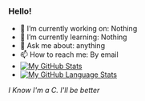 ### Hello!
- 🔭 I’m currently working on: Nothing
- 🌱 I’m currently learning: Nothing
- 💬 Ask me about: anything
- 📫 How to reach me: By email
- [![My GitHub Stats](https://github-readme-stats.vercel.app/api/?username=reyioa&count_private=true&theme=gruvbox&showicons=true)]()
- [![My GitHub Language Stats](https://github-readme-stats.vercel.app/api/top-langs/?username=reyioa&langs_count=5&theme=gruvbox)]()

_I Know I'm a C. I'll be better_

<!--
**reyioa/reyioa** is a ✨ _special_ ✨ repository because its `README.md` (this file) appears on your GitHub profile.

Here are some ideas to get you started:

- 🔭 I’m currently working on ...
- 🌱 I’m currently learning ...
- 👯 I’m looking to collaborate on ...
- 🤔 I’m looking for help with ...
- 💬 Ask me about ...
- 📫 How to reach me: ...
- 😄 Pronouns: ...
- ⚡ Fun fact: ...
-->
